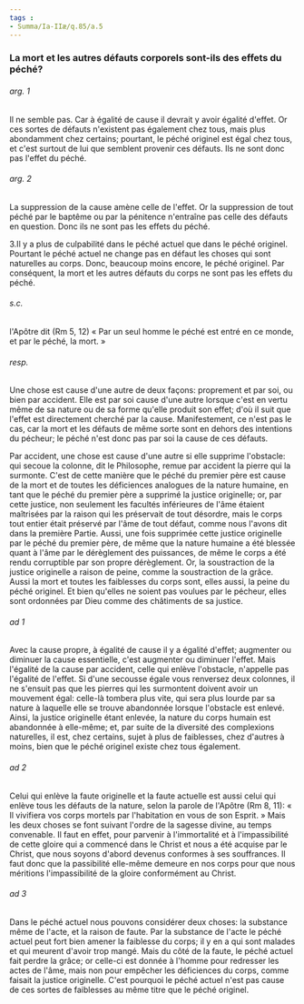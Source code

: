 ```yaml
---
tags : 
- Summa/Ia-IIæ/q.85/a.5
---
```


### La mort et les autres défauts corporels sont-ils des effets du péché?

###### arg. 1
Il ne semble pas. Car à égalité de cause il devrait y avoir égalité d'effet. Or ces sortes de défauts n'existent pas également chez tous, mais plus abondamment chez certains; pourtant, le péché originel est égal chez tous, et c'est surtout de lui que semblent provenir ces défauts. Ils ne sont donc pas l'effet du péché. 

###### arg. 2
La suppression de la cause amène celle de l'effet. Or la suppression de tout péché par le baptême ou par la pénitence n'entraîne pas celle des défauts en question. Donc ils ne sont pas les effets du péché. 

3.Il y a plus de culpabilité dans le péché actuel que dans le péché originel. Pourtant le péché actuel ne change pas en défaut les choses qui sont naturelles au corps. Donc, beaucoup moins encore, le péché originel. Par conséquent, la mort et les autres défauts du corps ne sont pas les effets du péché. 

###### s.c.
l'Apôtre dit (Rm 5, 12) « Par un seul homme le péché est entré en ce monde, et par le péché, la mort. » 

###### resp.
Une chose est cause d'une autre de deux façons: proprement et par soi, ou bien par accident. Elle est par soi cause d'une autre lorsque c'est en vertu même de sa nature ou de sa forme qu'elle produit son effet; d'où il suit que l'effet est directement cherché par la cause. Manifestement, ce n'est pas le cas, car la mort et les défauts de même sorte sont en dehors des intentions du pécheur; le péché n'est donc pas par soi la cause de ces défauts. 

Par accident, une chose est cause d'une autre si elle supprime l'obstacle: qui secoue la colonne, dit le Philosophe, remue par accident la pierre qui la surmonte. C'est de cette manière que le péché du premier père est cause de la mort et de toutes les déficiences analogues de la nature humaine, en tant que le péché du premier père a supprimé la justice originelle; or, par cette justice, non seulement les facultés inférieures de l'âme étaient maîtrisées par la raison qui les préservait de tout désordre, mais le corps tout entier était préservé par l'âme de tout défaut, comme nous l'avons dit dans la première Partie. Aussi, une fois supprimée cette justice originelle par le péché du premier père, de même que la nature humaine a été blessée quant à l'âme par le dérèglement des puissances, de même le corps a été rendu corruptible par son propre dérèglement. Or, la soustraction de la justice originelle a raison de peine, comme la soustraction de la grâce. Aussi la mort et toutes les faiblesses du corps sont, elles aussi, la peine du péché originel. Et bien qu'elles ne soient pas voulues par le pécheur, elles sont ordonnées par Dieu comme des châtiments de sa justice. 

###### ad 1
Avec la cause propre, à égalité de cause il y a égalité d'effet; augmenter ou diminuer la cause essentielle, c'est augmenter ou diminuer l'effet. Mais l'égalité de la cause par accident, celle qui enlève l'obstacle, n'appelle pas l'égalité de l'effet. Si d'une secousse égale vous renversez deux colonnes, il ne s'ensuit pas que les pierres qui les surmontent doivent avoir un mouvement égal: celle-là tombera plus vite, qui sera plus lourde par sa nature à laquelle elle se trouve abandonnée lorsque l'obstacle est enlevé. Ainsi, la justice originelle étant enlevée, la nature du corps humain est abandonnée à elle-même; et, par suite de la diversité des complexions naturelles, il est, chez certains, sujet à plus de faiblesses, chez d'autres à moins, bien que le péché originel existe chez tous également. 

###### ad 2
Celui qui enlève la faute originelle et la faute actuelle est aussi celui qui enlève tous les défauts de la nature, selon la parole de l'Apôtre (Rm 8, 11): « Il vivifiera vos corps mortels par l'habitation en vous de son Esprit. » Mais les deux choses se font suivant l'ordre de la sagesse divine, au temps convenable. Il faut en effet, pour parvenir à l'immortalité et à l'impassibilité de cette gloire qui a commencé dans le Christ et nous a été acquise par le Christ, que nous soyons d'abord devenus conformes à ses souffrances. Il faut donc que la passibilité elle-même demeure en nos corps pour que nous méritions l'impassibilité de la gloire conformément au Christ. 

###### ad 3
Dans le péché actuel nous pouvons considérer deux choses: la substance même de l'acte, et la raison de faute. Par la substance de l'acte le péché actuel peut fort bien amener la faiblesse du corps; il y en a qui sont malades et qui meurent d'avoir trop mangé. Mais du côté de la faute, le péché actuel fait perdre la grâce; or celle-ci est donnée à l'homme pour redresser les actes de l'âme, mais non pour empêcher les déficiences du corps, comme faisait la justice originelle. C'est pourquoi le péché actuel n'est pas cause de ces sortes de faiblesses au même titre que le péché originel. 

